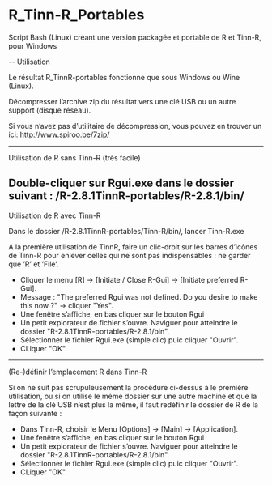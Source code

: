 # R_Tinn-R_Portables
Script Bash (Linux) créant une version packagée et portable de R et Tinn-R, pour Windows


-- Utilisation

Le résultat R_TinnR-portables fonctionne que sous Windows ou Wine (Linux).

Décompresser l’archive zip du résultat vers une clé USB ou un autre support (disque réseau).

Si vous n’avez pas d’utilitaire de décompression, vous pouvez en trouver un ici: http://www.spiroo.be/7zip/

------------------------------------------------
Utilisation de R sans Tinn-R (très facile)

Double-cliquer sur Rgui.exe dans le dossier suivant : /R-2.8.1TinnR-portables/R-2.8.1/bin/
-------------------------------------------------
Utilisation de R avec Tinn-R

Dans le dossier /R-2.8.1TinnR-portables/Tinn-R/bin/, lancer Tinn-R.exe

A la première utilisation de TinnR, faire un clic-droit sur les barres d’icônes de Tinn-R pour enlever celles qui ne sont pas indispensables : ne garder que ’R’ et ’File’.

- Cliquer le menu [R] -> [Initiate / Close R-Gui] -> [Initiate preferred R-Gui].
- Message : "The preferred Rgui was not defined. Do you desire to make this now ?" -> cliquer "Yes".
- Une fenêtre s’affiche, en bas cliquer sur le bouton Rgui
- Un petit explorateur de fichier s’ouvre. Naviguer pour atteindre le dossier "R-2.8.1TinnR-portables/R-2.8.1/bin".
- Sélectionner le fichier Rgui.exe (simple clic) puic cliquer "Ouvrir".
- CLiquer "OK".
---------------------------------------------
(Re-)définir l’emplacement R dans Tinn-R

Si on ne suit pas scrupuleusement la procédure ci-dessus à le première utilisation, ou si on utilise le même dossier sur une autre machine et que la lettre de la clé USB n’est plus la même, il faut redéfinir le dossier de R de la façon suivante :

- Dans Tinn-R, choisir le Menu [Options] -> [Main] -> [Application].
- Une fenêtre s’affiche, en bas cliquer sur le bouton Rgui
- Un petit explorateur de fichier s’ouvre. Naviguer pour atteindre le dossier "R-2.8.1TinnR-portables/R-2.8.1/bin".
- Sélectionner le fichier Rgui.exe (simple clic) puic cliquer "Ouvrir".
- CLiquer "OK".
